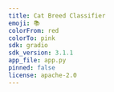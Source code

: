 ```yaml
---
title: Cat Breed Classifier
emoji: 📚
colorFrom: red
colorTo: pink
sdk: gradio
sdk_version: 3.1.1
app_file: app.py
pinned: false
license: apache-2.0
---
```

